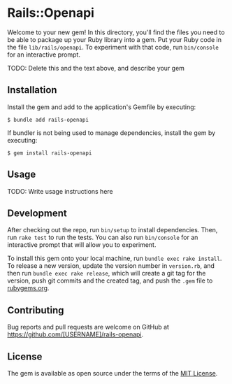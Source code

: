 # Rails::Openapi

Welcome to your new gem! In this directory, you'll find the files you need to be able to package up your Ruby library into a gem. Put your Ruby code in the file `lib/rails/openapi`. To experiment with that code, run `bin/console` for an interactive prompt.

TODO: Delete this and the text above, and describe your gem

## Installation

Install the gem and add to the application's Gemfile by executing:

    $ bundle add rails-openapi

If bundler is not being used to manage dependencies, install the gem by executing:

    $ gem install rails-openapi

## Usage

TODO: Write usage instructions here

## Development

After checking out the repo, run `bin/setup` to install dependencies. Then, run `rake test` to run the tests. You can also run `bin/console` for an interactive prompt that will allow you to experiment.

To install this gem onto your local machine, run `bundle exec rake install`. To release a new version, update the version number in `version.rb`, and then run `bundle exec rake release`, which will create a git tag for the version, push git commits and the created tag, and push the `.gem` file to [rubygems.org](https://rubygems.org).

## Contributing

Bug reports and pull requests are welcome on GitHub at https://github.com/[USERNAME]/rails-openapi.

## License

The gem is available as open source under the terms of the [MIT License](https://opensource.org/licenses/MIT).

